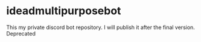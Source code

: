 # ideadmultipurposebot
This my private discord bot repository.
I will publish it after the final version.
Deprecated
